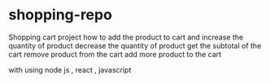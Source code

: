 # shopping-repo
Shopping cart project how to add the product to cart and 
increase the quantity of product 
decrease the quantity of product
get the subtotal of the cart 
remove product from the cart 
add more product to the cart 


with using node js , react , javascript  

